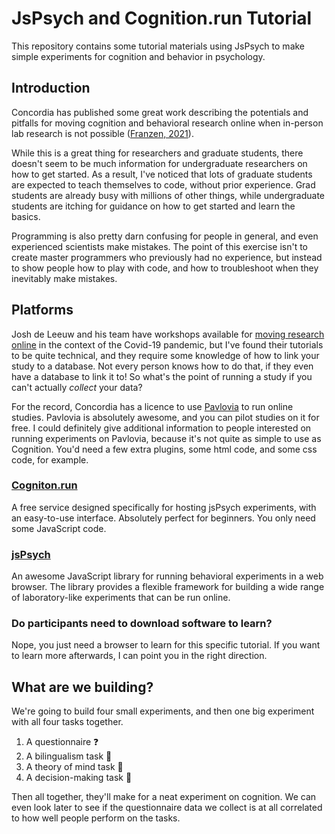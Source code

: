 # JsPsych and Cognition.run Tutorial #

This repository contains some tutorial materials using JsPsych to make simple experiments for cognition and behavior in psychology.

## Introduction ##

Concordia has published some great work describing the potentials and pitfalls for moving cognition and behavioral research online when in-person lab research is not possible ([Franzen, 2021](https://www.researchgate.net/publication/348962122_Best_practice_suggestions_for_successful_online_studies)).

While this is a great thing for researchers and graduate students, there doesn't seem to be much information for undergraduate researchers on how to get started. As a result, I've noticed that lots of graduate students are expected to teach themselves to code, without prior experience. Grad students are already busy with millions of other things, while undergraduate students are itching for guidance on how to get started and learn the basics.

Programming is also pretty darn confusing for people in general, and even experienced scientists make mistakes. The point of this exercise isn't to create master programmers who previously had no experience, but instead to show people how to play with code, and how to troubleshoot when they inevitably make mistakes.

## Platforms ##

Josh de Leeuw and his team have workshops available for [moving research online](https://www.movingresearchonline.info/) in the context of the Covid-19 pandemic, but I've found their tutorials to be quite technical, and they require some knowledge of how to link your study to a database. Not every person knows how to do that, if they even have a database to link it to! So what's the point of running a study if you can't actually *collect* your data?

For the record, Concordia has a licence to use [Pavlovia](https://pavlovia.org/#about) to run online studies. Pavlovia is absolutely awesome, and you can pilot studies on it for free. I could definitely give additional information to people interested on running experiments on Pavlovia, because it's not quite as simple to use as Cognition. You'd need a few extra plugins, some html code, and some css code, for example. 

### [Cogniton.run](https://www.cognition.run/) ###

A free service designed specifically for hosting jsPsych experiments, with an easy-to-use interface. Absolutely perfect for beginners. You only need some JavaScript code.


### [jsPsych](https://www.jspsych.org/) ###

An awesome JavaScript library for running behavioral experiments in a web browser. The library provides a flexible framework for building a wide range of laboratory-like experiments that can be run online.

### Do participants need to download software to learn? ###

Nope, you just need a browser to learn for this specific tutorial. If you want to learn more afterwards, I can point you in the right direction.


## What are we building? ##

We're going to build four small experiments, and then one big experiment with all four tasks together. 

1. A questionnaire :question:
2. A bilingualism task :speech_balloon:
3. A theory of mind task :thought_balloon:
4. A decision-making task :1234:

Then all together, they'll make for a neat experiment on cognition. We can even look later to see if the questionnaire data we collect is at all correlated to how well people perform on the tasks. 


